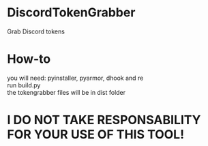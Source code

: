 # DiscordTokenGrabber
Grab Discord tokens
# How-to
you will need: pyinstaller, pyarmor, dhook and re\
run build.py\
the tokengrabber files will be in dist folder
# I DO NOT TAKE RESPONSABILITY FOR YOUR USE OF THIS TOOL!
